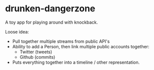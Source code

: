 drunken-dangerzone
==================

A toy app for playing around with knockback.

Loose idea:

* Pull together multiple streams from public API's
* Ability to add a Person, then link multiple public accounts together:
    * Twitter (tweets)
    * Github (commits)
* Puts everything together into a timeline / other representation.




